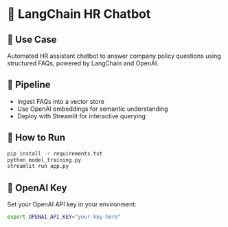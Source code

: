 # 🤖 LangChain HR Chatbot

## 📌 Use Case
Automated HR assistant chatbot to answer company policy questions using structured FAQs, powered by LangChain and OpenAI.

## 🧠 Pipeline
- Ingest FAQs into a vector store
- Use OpenAI embeddings for semantic understanding
- Deploy with Streamlit for interactive querying

## 🚀 How to Run
```bash
pip install -r requirements.txt
python model_training.py
streamlit run app.py
```

## 🔐 OpenAI Key
Set your OpenAI API key in your environment:
```bash
export OPENAI_API_KEY="your-key-here"
```
